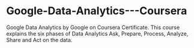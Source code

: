 # Google-Data-Analytics---Coursera
Google Data Analytics by Google on Coursera Certificate. This course explains the six phases of Data Analytics Ask, Prepare, Process, Analyze, Share and Act on the data.

